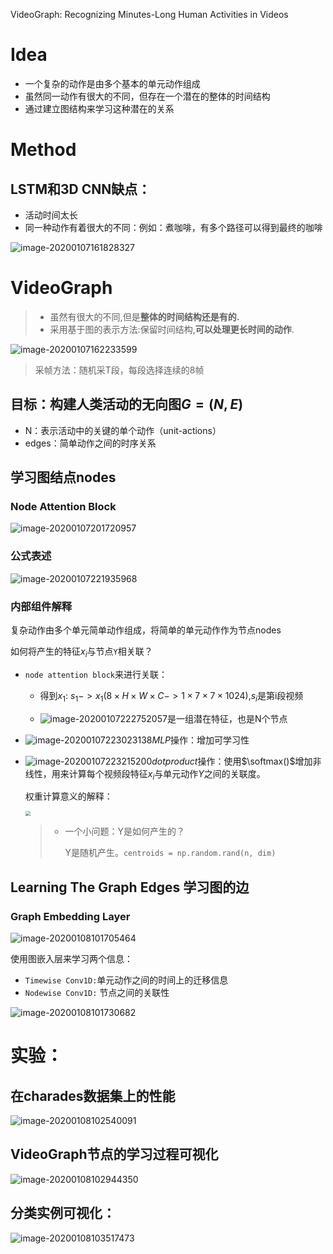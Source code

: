 VideoGraph: Recognizing Minutes-Long Human Activities in Videos  

# Idea

- 一个复杂的动作是由多个基本的单元动作组成
- 虽然同一动作有很大的不同，但存在一个潜在的整体的时间结构
- 通过建立图结构来学习这种潜在的关系

# Method

## LSTM和3D CNN缺点：

- 活动时间太长
- 同一种动作有着很大的不同：例如：煮咖啡，有多个路径可以得到最终的咖啡

![image-20200107161828327](笔记.assets/image-20200107161828327.png)

# VideoGraph  

>- 虽然有很大的不同,但是**整体的时间结构还是有的.**
>- 采用基于图的表示方法:保留时间结构,**可以处理更长时间的动作**.

![image-20200107162233599](笔记.assets/image-20200107162233599.png)

> 采帧方法：随机采T段，每段选择连续的8帧

## 目标：构建人类活动的无向图$G = (N,E)$

- N：表示活动中的关键的单个动作（unit-actions）
- edges：简单动作之间的时序关系

## 学习图结点nodes

### Node Attention Block

![image-20200107201720957](VideoGraph.assets/image-20200107201720957.png)

### 公式表述

![image-20200107221935968](VideoGraph.assets/image-20200107221935968.png)

### 内部组件解释

复杂动作由多个单元简单动作组成，将简单的单元动作作为节点nodes

如何将产生的特征$x_i$与节点`Y`相关联？

- `node attention block`来进行关联：

  - 得到$x_1$: $s_1->x_1 (8\times H \times W \times C  -> 1\times 7\times 7\times 1024)$,$s_i$是第i段视频
  
  - ![image-20200107222752057](%E7%AC%94%E8%AE%B0.assets/image-20200107222752057.png)是一组潜在特征，也是N个节点
  
- ![image-20200107223023138](%E7%AC%94%E8%AE%B0.assets/image-20200107223023138.png)$MLP$操作：增加可学习性
  
- ![image-20200107223215200](%E7%AC%94%E8%AE%B0.assets/image-20200107223215200.png)$dot product$操作：使用$\softmax()$增加非线性，用来计算每个视频段特征$x_i$与单元动作$Y$之间的关联度。
  
    权重计算意义的解释：
  
    <img src="VideoGraph.assets/%E5%9B%BE%E7%89%871.png" style="zoom: 50%;" />
  
    
  
  > - 一个小问题：Y是如何产生的？
  >
  >   Y是随机产生。`centroids = np.random.rand(n, dim)`

## Learning The Graph Edges  学习图的边

### Graph Embedding Layer  

![image-20200108101705464](%E7%AC%94%E8%AE%B0.assets/image-20200108101705464.png)

使用图嵌入层来学习两个信息：

- `Timewise Conv1D:`单元动作之间的时间上的迁移信息
- `Nodewise Conv1D:` 节点之间的关联性

![image-20200108101730682](%E7%AC%94%E8%AE%B0.assets/image-20200108101730682.png)



# 实验：

## 在charades数据集上的性能

![image-20200108102540091](%E7%AC%94%E8%AE%B0.assets/image-20200108102540091.png)

## VideoGraph节点的学习过程可视化

![image-20200108102944350](%E7%AC%94%E8%AE%B0.assets/image-20200108102944350.png)

## 分类实例可视化：

![image-20200108103517473](%E7%AC%94%E8%AE%B0.assets/image-20200108103517473.png)